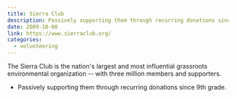 ```yaml
---
title: Sierra Club
description: Passively supporting them through recurring donations since 9th grade.
date: 2009-10-08
link: https://www.sierraclub.org/
categories:
  - volunteering
---
```


The Sierra Club is the nation's largest and most influential grassroots environmental organization -- with three million members and supporters.

- Passively supporting them through recurring donations since 9th grade.
